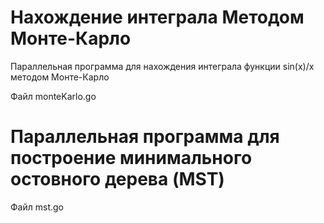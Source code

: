 # Нахождение интеграла Методом Монте-Карло

Параллельная программа для нахождения интеграла
функции sin(​x)/​x методом Монте-Карло

Файл monteKarlo.go

# Параллельная программа для построение минимального остовного дерева (MST)

Файл mst.go
